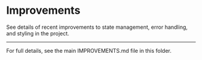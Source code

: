 # Improvements

See details of recent improvements to state management, error handling, and styling in the project.

---

For full details, see the main IMPROVEMENTS.md file in this folder.
